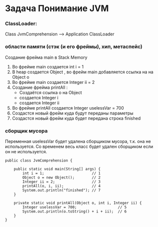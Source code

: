 # Задача Понимание JVM

### ClassLoader:
Class JvmComprehension  --> Application ClassLoader  

### области памяти (стэк (и его фреймы), хип, метаспейс)
Создание  фрейма main в  Stack Memory
1) Во фрейме main  создается   int i = 1
2) В heap создается  Object , во фрейм main добавляется ссылка на на  Object  o
3) Во фрейме main  создается Integer ii = 2
4)  Создание   фрейма printAll  :
	   - Создаётся ссылка o на Object
	   -  создается Integer i 
	   - создается Integer  ii    
5) Во фрейме printAll  создается  Integer uselessVar = 700
6) Создастся новый фрейм куда будут переданы параметры
7) Создастся новый фрейм куда будет передана строка finished

### сборщик мусора
Переменная  uselessVar  будет удалена сборщиком мусора, т.к. она не используется.
Со временем весь класс будет удален сборщиком если он не используется. 

```
public class JvmComprehension {

    public static void main(String[] args) {
        int i = 1;                      // 1
        Object o = new Object();        // 2
        Integer ii = 2;                 // 3
        printAll(o, i, ii);             // 4
        System.out.println("finished"); // 7
    }

    private static void printAll(Object o, int i, Integer ii) {
        Integer uselessVar = 700;                   // 5
        System.out.println(o.toString() + i + ii);  // 6
    }
}
```



